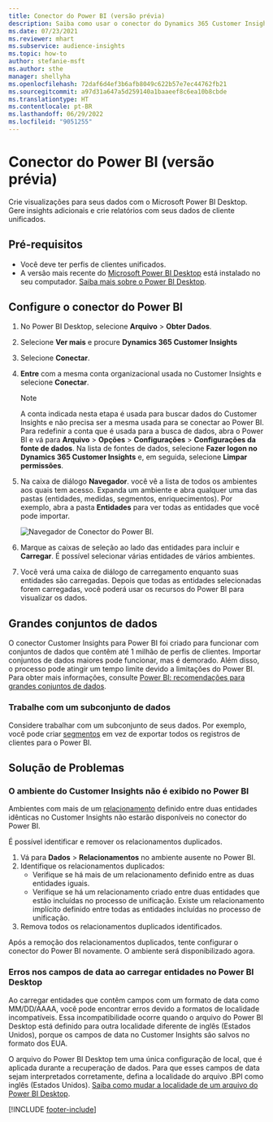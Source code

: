 ```yaml
---
title: Conector do Power BI (versão prévia)
description: Saiba como usar o conector do Dynamics 365 Customer Insights no Power BI.
ms.date: 07/23/2021
ms.reviewer: mhart
ms.subservice: audience-insights
ms.topic: how-to
author: stefanie-msft
ms.author: sthe
manager: shellyha
ms.openlocfilehash: 72daf6d4ef3b6afb8049c622b57e7ec44762fb21
ms.sourcegitcommit: a97d31a647a5d259140a1baaeef8c6ea10b8cbde
ms.translationtype: HT
ms.contentlocale: pt-BR
ms.lasthandoff: 06/29/2022
ms.locfileid: "9051255"
---
```

# <a name="power-bi-connector-preview"></a>Conector do Power BI (versão prévia)

Crie visualizações para seus dados com o Microsoft Power BI Desktop. Gere insights adicionais e crie relatórios com seus dados de cliente unificados.

## <a name="prerequisites"></a>Pré-requisitos

- Você deve ter perfis de clientes unificados.
- A versão mais recente do [Microsoft Power BI Desktop](https://powerbi.microsoft.com/desktop/) está instalado no seu computador. [Saiba mais sobre o Power BI Desktop](/power-bi/desktop-what-is-desktop).

## <a name="configure-the-connector-for-power-bi"></a>Configure o conector do Power BI

1. No Power BI Desktop, selecione **Arquivo** > **Obter Dados**.

1. Selecione **Ver mais** e procure **Dynamics 365 Customer Insights**

1. Selecione **Conectar**.

1. **Entre** com a mesma conta organizacional usada no Customer Insights e selecione **Conectar**.
   > [!NOTE]
   > A conta indicada nesta etapa é usada para buscar dados do Customer Insights e não precisa ser a mesma usada para se conectar ao Power BI. Para redefinir a conta que é usada para a busca de dados, abra o Power BI e vá para **Arquivo** > **Opções** > **Configurações** > **Configurações da fonte de dados**. Na lista de fontes de dados, selecione **Fazer logon no Dynamics 365 Customer Insights** e, em seguida, selecione **Limpar permissões**.  

1. Na caixa de diálogo **Navegador**. você vê a lista de todos os ambientes aos quais tem acesso. Expanda um ambiente e abra qualquer uma das pastas (entidades, medidas, segmentos, enriquecimentos). Por exemplo, abra a pasta **Entidades** para ver todas as entidades que você pode importar.

   ![Navegador de Conector do Power BI.](media/power-bi-navigator.png "Navegador de Conector do Power BI")

1. Marque as caixas de seleção ao lado das entidades para incluir e **Carregar**. É possível selecionar várias entidades de vários ambientes.

1. Você verá uma caixa de diálogo de carregamento enquanto suas entidades são carregadas. Depois que todas as entidades selecionadas forem carregadas, você poderá usar os recursos do Power BI para visualizar os dados.

## <a name="large-data-sets"></a>Grandes conjuntos de dados

O conector Customer Insights para Power BI foi criado para funcionar com conjuntos de dados que contêm até 1 milhão de perfis de clientes. Importar conjuntos de dados maiores pode funcionar, mas é demorado. Além disso, o processo pode atingir um tempo limite devido a limitações do Power BI. Para obter mais informações, consulte [Power BI: recomendações para grandes conjuntos de dados](/power-bi/admin/service-premium-what-is#large-datasets). 

### <a name="work-with-a-subset-of-data"></a>Trabalhe com um subconjunto de dados

Considere trabalhar com um subconjunto de seus dados. Por exemplo, você pode criar [segmentos](segments.md) em vez de exportar todos os registros de clientes para o Power BI.

## <a name="troubleshooting"></a>Solução de Problemas

### <a name="customer-insights-environment-doesnt-show-in-power-bi"></a>O ambiente do Customer Insights não é exibido no Power BI

Ambientes com mais de um [relacionamento](relationships.md) definido entre duas entidades idênticas no Customer Insights não estarão disponíveis no conector do Power BI.

É possível identificar e remover os relacionamentos duplicados.

1. Vá para **Dados** > **Relacionamentos** no ambiente ausente no Power BI.
2. Identifique os relacionamentos duplicados:
   - Verifique se há mais de um relacionamento definido entre as duas entidades iguais.
   - Verifique se há um relacionamento criado entre duas entidades que estão incluídas no processo de unificação. Existe um relacionamento implícito definido entre todas as entidades incluídas no processo de unificação.
3. Remova todos os relacionamentos duplicados identificados.

Após a remoção dos relacionamentos duplicados, tente configurar o conector do Power BI novamente. O ambiente será disponibilizado agora.

### <a name="errors-on-date-fields-when-loading-entities-in-power-bi-desktop"></a>Erros nos campos de data ao carregar entidades no Power BI Desktop

Ao carregar entidades que contêm campos com um formato de data como MM/DD/AAAA, você pode encontrar erros devido a formatos de localidade incompatíveis. Essa incompatibilidade ocorre quando o arquivo do Power BI Desktop está definido para outra localidade diferente de inglês (Estados Unidos), porque os campos de data no Customer Insights são salvos no formato dos EUA.

O arquivo do Power BI Desktop tem uma única configuração de local, que é aplicada durante a recuperação de dados. Para que esses campos de data sejam interpretados corretamente, defina a localidade do arquivo .BPI como inglês (Estados Unidos). [Saiba como mudar a localidade de um arquivo do Power BI Desktop](/power-bi/fundamentals/supported-languages-countries-regions#choose-the-language-or-locale-of-power-bi-desktop).

[!INCLUDE [footer-include](includes/footer-banner.md)]
